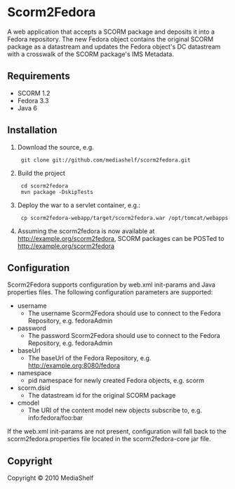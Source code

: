Scorm2Fedora
============

A web application that accepts a SCORM package and deposits it into a Fedora 
repository. The new Fedora object contains the original SCORM package as a 
datastream and updates the Fedora object's DC datastream with a crosswalk of the
SCORM package's IMS Metadata.

Requirements
------------

* SCORM 1.2
* Fedora 3.3
* Java 6

Installation
------------

1. Download the source, e.g.

        git clone git://github.com/mediashelf/scorm2fedora.git

2. Build the project

        cd scorm2fedora
        mvn package -DskipTests

3. Deploy the war to a servlet container, e.g.:

        cp scorm2fedora-webapp/target/scorm2fedora.war /opt/tomcat/webapps
        
4. Assuming the scorm2fedora is now available at http://example.org/scorm2fedora,
   SCORM packages can be POSTed to http://example.org/scorm2fedora

Configuration
-------------

Scorm2Fedora supports configuration by web.xml init-params and Java properties files.
The following configuration parameters are supported:

* username
    * The username Scorm2Fedora should use to connect to the Fedora Repository, 
      e.g. fedoraAdmin
* password
    * The password Scorm2Fedora should use to connect to the Fedora Repository,
      e.g. fedoraAdmin
* baseUrl
    * The baseUrl of the Fedora Repository, e.g. http://example.org:8080/fedora
* namespace
    * pid namespace for newly created Fedora objects, e.g. scorm
* scorm.dsid
    * The datastream id for the original SCORM package
* cmodel
    * The URI of the content model new objects subscribe to, e.g. info:fedora/foo:bar

If the web.xml init-params are not present, configuration will fall back to 
the scorm2fedora.properties file located in the scorm2fedora-core jar file.

Copyright
---------

Copyright &copy; 2010 MediaShelf
